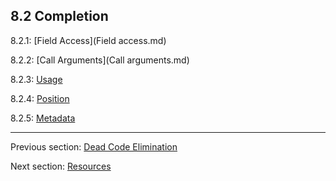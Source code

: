 ## 8.2 Completion

8.2.1: [Field Access](Field access.md)

8.2.2: [Call Arguments](Call arguments.md)

8.2.3: [Usage](usage.md)

8.2.4: [Position](position.md)

8.2.5: [Metadata](metadata.md)

---

Previous section: [Dead Code Elimination](cr-dce.md)

Next section: [Resources](cr-resources.md)
